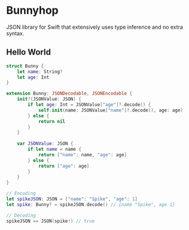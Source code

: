 # Bunnyhop
JSON library for Swift that extensively uses type inference and no extra syntax.

## Hello World

```swift
struct Bunny {
    let name: String?
    let age: Int
}

extension Bunny: JSONDecodable, JSONEncodable {
    init?(JSONValue: JSON) {
        if let age: Int = JSONValue["age"]?.decode() {
            self.init(name: JSONValue["name"]?.decode(), age: age)
        } else {
            return nil
        }
    }
    
    var JSONValue: JSON {
        if let name = name {
            return ["name": name, "age": age]
        } else {
            return ["age": age]
        }
    }
}

// Encoding
let spikeJSON: JSON = ["name": "Spike", "age": 1]
let spike: Bunny? = spikeJSON.decode() // {name "Spike", age 1}

// Decoding
spikeJSON == JSON(spike!) // true
```
